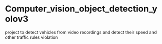 # Computer_vision_object_detection_yolov3
project to detect vehicles from video recordings and detect their speed and other traffic rules violation 
